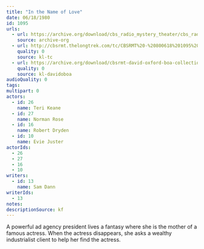 ```yaml
---
title: "In the Name of Love"
date: 06/18/1980
id: 1095
urls: 
  - url: https://archive.org/download/cbs_radio_mystery_theater/cbs_radio_mystery_theater-1051-1100.zip/cbs_radio_mystery_theater-1051-1100%2Fcbsrmt_1095_in_the_name_of_love.mp3
    source: archive-org
  - url: http://cbsrmt.thelongtrek.com/tc/CBSRMT%20-%20800618%201095%20In%20the%20Name%20of%20Love_tc.mp3
    quality: 0
    source: kl-tc
  - url: https://archive.org/download/cbsrmt-david-oxford-boa-collection/CBSRMT-800618-1095-In-the-Name-of-Love-(128-48)_WBBM-JE-{BoA}.mp3
    quality: 0
    source: kl-davidoboa
audioQuality: 0
tags: 
multipart: 0
actors:  
  - id: 26
    name: Teri Keane  
  - id: 27
    name: Norman Rose  
  - id: 16
    name: Robert Dryden  
  - id: 10
    name: Evie Juster
actorIds:  
  - 26  
  - 27  
  - 16  
  - 10
writers:  
  - id: 13
    name: Sam Dann
writerIds:  
  - 13
notes: 
descriptionSource: kf
---
```

A powerful ad agency president lives a fantasy where she is the mother of a famous actress. When the actress disappears, she asks a wealthy industrialist client to help her find the actress.